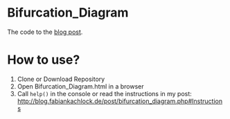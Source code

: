# Bifurcation_Diagram
The code to the [blog post](blog.fabiankachlock.de/post/bifurcation_diagram.php).

# How to use?
1. Clone or Download Repository
2. Open Bifurcation_Diagram.html in a browser
3. Call `help()` in the console or read the instructions in my post: http://blog.fabiankachlock.de/post/bifurcation_diagram.php#Instructions
